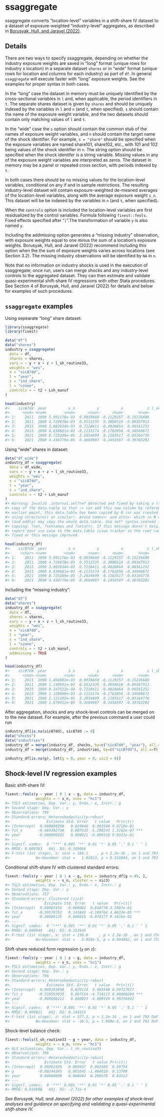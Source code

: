 
<!-- README.md is generated from README.Rmd. Please edit that file -->

# ssaggregate

<!-- badges: start -->
<!-- badges: end -->

ssaggregate converts “location-level” variables in a shift-share IV
dataset to a dataset of exposure-weighted “industry-level” aggregates,
as described in [Borusyak, Hull, and Jaravel
(2022)](https://uc6b7982a5764cd8c439602fced8.dl.dropboxusercontent.com/cd/0/inline2/BhreAHbJxwFfC325p4h_eLzzk9UsTf2ILha-np-4EXHOruYsWACqtHjKLIyjStn8b1nhJGZj99mEZjoc1pDf1wsdkRzdug_MrLsc_sd8e4nxTcDJpMpAvIXGMAnc5-okB1jakQRZUF9_rdgB8jOevC8Z8CAbgkl2OygM9ck3nljB4a3JYgc9A3URadjmnkXaGyjvz66G11Q7kfD3k7Dum9LEOEBi57gphYl8ncporsEGA0Kc3RfHKQN_mUqyjkekupU7ggmlZ6FgfdraXawftrf794iI1RTRIeX0OG1dLv-dIVIQ00wJCyCog3AlgkJIeU4_U3mW6Bif2MIlvkLNBSXhTmjxPK-SF5kdNDCR7dO-dBv3aumB_kJwmR0PUqniDThG51sC0KXWV-jXPoGaW0FcN2DWfVaohX2KREtcU1gJyg/file).

## Details

There are two ways to specify ssaggregate, depending on whether the
industry exposure weights are saved in “long” format (unique rows for
industry x location) in a separate dataset `shares` or in “wide” format
(unique rows for location and columns for each industry) as part of
`df`. In general `ssaggregate` will execute faster with “long” exposure
weights. See the examples for proper syntax in both cases.

In the “long” case the dataset in memory must be uniquely identified by
the cross-sectional variables in `l` and, when applicable, the period
identifiers in `t`. The separate shares dataset is given by `shares` and
should be uniquely indexed by the variables in `l` and `n` (and `t`,
when specified). `s` should contain the name of the exposure weight
variable, and the two datasets should contain only matching values of
`l` and `t`.

In the “wide” case the `s` option should contain the common stub of the
names of exposure weight variables, and `n` should contain the target
name of the shock identifier. For example, `s = "share"` should be
specified when the exposure variables are named share101, share102,
etc., with 101 and 102 being values of the shock identifier in `n`. The
string option should be specified when the shock identifer is a string
variable. Missing values in any of the exposure weight variables are
interpreted as zeros. The dataset in memory may be a panel or repeated
cross section, with periods indexed by `t`.

In both cases there should be no missing values for the location-level
variables, conditional on any if and in sample restrictions. The
resulting industry-level dataset will contain exposure-weighted
de-meaned averages of the location-level variables, along with the
average exposure weight `s_n`. This dataset will be be indexed by the
variables in `n` (and `t`, when specified).

When the `controls` option is included the location-level variables are
first residualized by the control variables. Formula following
`fixest::feols`. Fixed effects specified after “`|`”.The transformation
of variable `y` is also named `y`.

Including the addmissing option generates a “missing industry”
observation, with exposure weights equal to one minus the sum of a
location’s exposure weights. Borusyak, Hull, and Jaravel (2022)
recommend including this option when the the sum of exposure weights
varies across locations (see Section 3.2). The missing industry
observations will be identified by `NA` in `n`.

Note that no information on industry shocks is used in the execution of
ssaggregate; once run, users can merge shocks and any industry-level
controls to the aggregated dataset. They can then estimate and validate
quasi-experimental shift-share IV regressions with other Stata
procedures. See Section 4 of Borusyak, Hull, and Jaravel (2022) for
details and below for examples of such procedures.

## `ssaggregate` examples

Using sepearate “long” share dataset:

``` r
library(ssaggregate)
library(fixest)

data("df")
data("shares")
industry = ssaggregate(
  data = df,
  shares = shares,
  vars = ~ y + x + z + l_sh_routine33,
  weights = "wei",
  n = "sic87dd",
  t = "year",
  s = "ind_share",
  l = "czone",
  controls = ~ t2 + Lsh_manuf
)

head(industry)
#>    sic87dd  year          s_n          y          x           z l_sh_routine33
#>      <num> <num>        <num>      <num>      <num>       <num>          <num>
#> 1:    2011  1990 5.991178e-03  0.9038660 -0.1129257 -0.15226680      -1.065246
#> 2:    2011  2000 4.729078e-03  0.5532335  0.3898516 -0.09367913      -1.178196
#> 3:    2015  1990 3.802834e-03  0.7228411 -0.4026864  0.08561252      -2.407878
#> 4:    2015  2000 4.638681e-03 -0.1133174 -0.1762856 -0.34968672      -2.320667
#> 5:    2021  1990 8.723289e-05  2.2034699  0.1183517 -0.03164776      -2.788844
#> 6:    2021  2000 4.436779e-05  0.3604907  0.2456597 -0.39783282      -1.195864
```

Using “wide” shares in dataset:

``` r
data("df_wide")
industry_df = ssaggregate(
  data = df_wide,
  vars = ~ y + x + z + l_sh_routine33,
  weights = "wei",
  n = "sic87dd",
  t = "year",
  s = "ind_share",
  controls = ~ t2 + Lsh_manuf
)
#> Warning: Invalid .internal.selfref detected and fixed by taking a (shallow)
#> copy of the data.table so that := can add this new column by reference. At an
#> earlier point, this data.table has been copied by R (or was created manually
#> using structure() or similar). Avoid names<- and attr<- which in R currently
#> (and oddly) may copy the whole data.table. Use set* syntax instead to avoid
#> copying: ?set, ?setnames and ?setattr. If this message doesn't help, please
#> report your use case to the data.table issue tracker so the root cause can be
#> fixed or this message improved.

head(industry_df)
#>    sic87dd  year          s_n          y          x           z l_sh_routine33
#>     <char> <num>        <num>      <num>      <num>       <num>          <num>
#> 1:    2011  1990 5.991178e-03  0.9038660 -0.1129257 -0.15226680      -1.065246
#> 2:    2011  2000 4.729078e-03  0.5532335  0.3898516 -0.09367913      -1.178196
#> 3:    2015  1990 3.802834e-03  0.7228411 -0.4026864  0.08561252      -2.407878
#> 4:    2015  2000 4.638681e-03 -0.1133174 -0.1762856 -0.34968672      -2.320667
#> 5:    2021  1990 8.723289e-05  2.2034699  0.1183517 -0.03164776      -2.788844
#> 6:    2021  2000 4.436779e-05  0.3604907  0.2456597 -0.39783282      -1.195864
```

Including the “missing industry”:

``` r
data("df")
data("shares")
industry_df = ssaggregate(
  data = df,
  shares = shares,
  vars = ~ y + x + z + l_sh_routine33,
  weights = "wei",
  n = "sic87dd",
  t = "year",
  s = "ind_share",
  l = "czone",
  controls = ~ t2 + Lsh_manuf,
  addmissing = TRUE
)

head(industry_df)
#>    sic87dd  year          s_n          y          x           z l_sh_routine33
#>      <num> <num>        <num>      <num>      <num>       <num>          <num>
#> 1:    2011  1990 1.456902e-03  0.9038660 -0.1129257 -0.15226680      -1.065246
#> 2:    2011  2000 1.149991e-03  0.5532335  0.3898516 -0.09367913      -1.178196
#> 3:    2015  1990 9.247522e-04  0.7228411 -0.4026864  0.08561252      -2.407878
#> 4:    2015  2000 1.128009e-03 -0.1133174 -0.1762856 -0.34968672      -2.320667
#> 5:    2021  1990 2.121282e-05  2.2034699  0.1183517 -0.03164776      -2.788844
#> 6:    2021  2000 1.078912e-05  0.3604907  0.2456597 -0.39783282      -1.195864
```

After aggregation, shocks and any shock-level controls can be merged on
to the new dataset. For example, after the previous command a user could
run

``` r
industry_df[is.na(sic87dd), sic87dd := 0]
data("shocks")
data("industries")
industry_df = merge(industry_df, shocks, by=c("sic87dd", "year"), all.x=T)
industry_df = merge(industry_df, industries, by=c("sic87dd"), all.x=T)

industry_df[is.na(g), let(g = 0, year = 0, sic3 = 0)]
```

## Shock-level IV regression examples

Basic shift-share IV:

``` r
fixest::feols(y ~ year | 0 | x ~ g, data = industry_df, 
              weights = ~ s_n, vcov = "hc1")
#> TSLS estimation, Dep. Var.: y, Endo.: x, Instr.: g
#> Second stage: Dep. Var.: y
#> Observations: 796 
#> Standard-errors: Heteroskedasticity-robust 
#>                 Estimate Std. Error   t value   Pr(>|t|)    
#> (Intercept)  0.000088298   0.024946  0.003540 9.9718e-01    
#> fit_x       -0.464302730   0.087633 -5.298243 1.5162e-07 ***
#> year        -0.000000182   0.000021 -0.008516 9.9321e-01    
#> ---
#> Signif. codes:  0 '***' 0.001 '**' 0.01 '*' 0.05 '.' 0.1 ' ' 1
#> RMSE: 0.009783   Adj. R2: 0.149066
#> F-test (1st stage), x: stat = 160.1    , p < 2.2e-16 , on 1 and 793 DoF.
#>            Wu-Hausman: stat =   1.02823, p = 0.310884, on 1 and 792 DoF.
```

Conditional shift-share IV with clustered standard errors:

``` r
fixest::feols(y ~ year | 0 | x ~ g, data = industry_df[g < 45, ], 
              weights = ~ s_n, cluster = ~ sic3)
#> TSLS estimation, Dep. Var.: y, Endo.: x, Instr.: g
#> Second stage: Dep. Var.: y
#> Observations: 757 
#> Standard-errors: Clustered (sic3) 
#>                Estimate Std. Error   t value   Pr(>|t|)    
#> (Intercept)  0.00007456   0.000081  0.918778 3.5987e-01    
#> fit_x       -0.59570752   0.141843 -4.199764 4.8623e-05 ***
#> year        -0.00000135   0.000019 -0.070177 9.4416e-01    
#> ---
#> Signif. codes:  0 '***' 0.001 '**' 0.01 '*' 0.05 '.' 0.1 ' ' 1
#> RMSE: 0.009944   Adj. R2: 0.153545
#> F-test (1st stage), x: stat = 236.6     , p < 2.2e-16 , on 1 and 754 DoF.
#>            Wu-Hausman: stat =   3.958e-5, p = 0.994982, on 1 and 753 DoF.
```

Shift-share reduced form regression (`y` on `z`):

``` r
fixest::feols(y ~ year | 0 | z ~ g, data = industry_df, 
              weights = ~ s_n, vcov = "hc1")
#> TSLS estimation, Dep. Var.: y, Endo.: z, Instr.: g
#> Second stage: Dep. Var.: y
#> Observations: 796 
#> Standard-errors: Heteroskedasticity-robust 
#>                 Estimate Std. Error   t value   Pr(>|t|)    
#> (Intercept)  0.000103048   0.029114  0.003540 0.99717677    
#> fit_z       -0.318593633   0.067554 -4.716113 0.00000284 ***
#> year        -0.000000212   0.000023 -0.009319 0.99256692    
#> ---
#> Signif. codes:  0 '***' 0.001 '**' 0.01 '*' 0.05 '.' 0.1 ' ' 1
#> RMSE: 0.009811   Adj. R2: 0.144315
#> F-test (1st stage), z: stat = 377.3, p < 2.2e-16 , on 1 and 793 DoF.
#>            Wu-Hausman: stat =  18.5, p = 1.958e-5, on 1 and 792 DoF.
```

Shock-level balance check:

``` r
fixest::feols(l_sh_routine33 ~ g + year, data = industry_df,
              weights = ~ s_n, vcov = "hc1")
#> OLS estimation, Dep. Var.: l_sh_routine33
#> Observations: 796 
#> Standard-errors: Heteroskedasticity-robust 
#>                Estimate Std. Error   t value Pr(>|t|) 
#> (Intercept)  0.00002335   0.009037  0.002583  0.99794 
#> g           -0.00244245   0.001645 -1.484810  0.13799 
#> year         0.00000898   0.000043  0.208076  0.83522 
#> ---
#> Signif. codes:  0 '***' 0.001 '**' 0.01 '*' 0.05 '.' 0.1 ' ' 1
#> RMSE: 0.018808   Adj. R2: -2.71e-4
```

*See Borusyak, Hull, and Jaravel (2022) for other examples of
shock-level analyses and guidance on specifying and validating a
quasi-experimental shift-share IV.*
